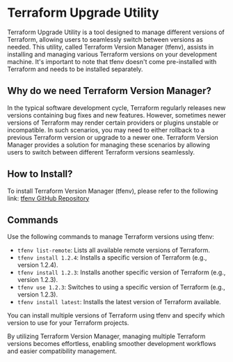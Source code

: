 # Terraform Upgrade Utility

Terraform Upgrade Utility is a tool designed to manage different versions of Terraform, allowing users to seamlessly switch between versions as needed. This utility, called Terraform Version Manager (tfenv), assists in installing and managing various Terraform versions on your development machine. It's important to note that tfenv doesn't come pre-installed with Terraform and needs to be installed separately.

## Why do we need Terraform Version Manager?

In the typical software development cycle, Terraform regularly releases new versions containing bug fixes and new features. However, sometimes newer versions of Terraform may render certain providers or plugins unstable or incompatible. In such scenarios, you may need to either rollback to a previous Terraform version or upgrade to a newer one. Terraform Version Manager provides a solution for managing these scenarios by allowing users to switch between different Terraform versions seamlessly.

## How to Install?

To install Terraform Version Manager (tfenv), please refer to the following link: [tfenv GitHub Repository](https://github.com/tfutils/tfenv)

## Commands

Use the following commands to manage Terraform versions using tfenv:

- `tfenv list-remote`: Lists all available remote versions of Terraform.
- `tfenv install 1.2.4`: Installs a specific version of Terraform (e.g., version 1.2.4).
- `tfenv install 1.2.3`: Installs another specific version of Terraform (e.g., version 1.2.3).
- `tfenv use 1.2.3`: Switches to using a specific version of Terraform (e.g., version 1.2.3).
- `tfenv install latest`: Installs the latest version of Terraform available.

You can install multiple versions of Terraform using tfenv and specify which version to use for your Terraform projects.

By utilizing Terraform Version Manager, managing multiple Terraform versions becomes effortless, enabling smoother development workflows and easier compatibility management.
